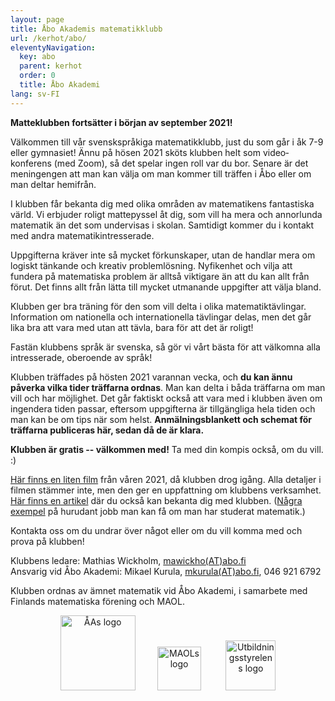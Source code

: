 ```yaml
---
layout: page
title: Åbo Akademis matematikklubb
url: /kerhot/abo/
eleventyNavigation:
  key: abo
  parent: kerhot
  order: 0
  title: Åbo Akademi
lang: sv-FI
---
```


**Matteklubben fortsätter i början av september 2021!**

Välkommen till vår svenskspråkiga matematik­klubb, just du som går i åk 7-9 eller gymnasiet! Ännu på hösen 2021 sköts klubben helt som video­konferens (med Zoom), så det spelar ingen roll var du bor. Senare är det meningengen att man kan välja om man kommer till träffen i Åbo eller om man deltar hemifrån.

I klubben får bekanta dig med olika områden av matematikens fantastiska värld. Vi erbjuder roligt mattepyssel åt dig, som vill ha mera och annorlunda matematik än det som undervisas i skolan. Samtidigt kommer du i kontakt med andra matematikintresserade. 

Uppgifterna kräver inte så mycket förkunskaper, utan de handlar mera om logiskt tänkande och kreativ problem­lösning. Nyfikenhet och vilja att fundera på matematiska problem är alltså viktigare än att du kan allt från förut. Det finns allt från lätta till mycket utmanande uppgifter att välja bland. 

Klubben ger bra träning för den som vill delta i olika matematiktävlingar. Information om nationella och internationella tävlingar delas, men det går lika bra att vara med utan att tävla, bara för att det är roligt! 

Fastän klubbens språk är svenska, så gör vi vårt bästa för att välkomna alla intresserade, oberoende av språk!

Klubben träffades på hösten 2021 varannan vecka, och **du kan ännu påverka vilka tider träffarna ordnas**. Man kan delta i båda träffarna om man vill och har möjlighet. Det går faktiskt också att vara med i klubben även om ingendera tiden passar, eftersom uppgifterna är tillgängliga hela tiden och man kan be om tips när som helst. **Anmälningsblankett och schemat för träffarna publiceras här, sedan då de är klara.**

**Klubben är gratis -- välkommen med!** Ta med din kompis också, om du vill. :)

[Här finns en liten film](https://panopto.abo.fi/Panopto/Pages/Viewer.aspx?id=4336b5ea-89b2-44c8-8e46-ad2700e11f33) från våren 2021, då klubben drog igång. Alla detaljer i filmen stämmer inte, men den ger en uppfattning om klubbens verksamhet. [Här finns en artikel](https://dimensiolehti.fi/en-ny-matematikklubb-for-hela-svenskfinland/) där du också kan bekanta dig med klubben. ([Några exempel](https://abomatematiker.wordpress.com/) på hurudant jobb man kan få om man har studerat matematik.)

Kontakta oss om du undrar över något eller om du vill komma med och prova på klubben!

Klubbens ledare: Mathias Wickholm, [mawickho(AT)abo.fi](mailto:mawickho(AT)abo.fi)<br>
Ansvarig vid Åbo Akademi: Mikael Kurula, [mkurula(AT)abo.fi](mailto:mkurula(AT)abo.fi), 046 921 6792

Klubben ordnas av ämnet matematik vid Åbo Akademi, i samarbete med Finlands matematiska förening och MAOL.

<p align="center">
<a href="https://www.abo.fi/amnen/matematik/" style="text-decoration:none" target="_blank"><img src="https://matematiikkakilpailut.fi/kerhot/abo/%C3%85A%20logo.svg" alt="ÅAs logo" height="120"/></a>&nbsp;&nbsp;&nbsp;&nbsp;&nbsp;&nbsp;&nbsp;&nbsp;
<a href="https://maol.fi/sv/framsida/" style="text-decoration:none" target="_blank"><img src="https://matematiikkakilpailut.fi/kerhot/abo/MAOL%20logo.svg" alt="MAOLs logo" height="70"/></a> &nbsp;&nbsp;&nbsp;&nbsp;&nbsp;&nbsp;&nbsp;&nbsp;
<a href="https://www.oph.fi/sv" style="text-decoration:none" target="_blank"><img src="https://matematiikkakilpailut.fi/kerhot/abo/UBS%20finansierar.png" alt="Utbildningsstyrelens logo" height="80"/></a>
</p>
